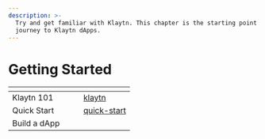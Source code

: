```yaml
---
description: >-
  Try and get familiar with Klaytn. This chapter is the starting point of your
  journey to Klaytn dApps.
---
```


# Getting Started

<table data-view="cards"><thead><tr><th></th><th></th><th></th><th data-hidden data-card-target data-type="content-ref"></th></tr></thead><tbody><tr><td>Klaytn 101</td><td></td><td></td><td><a href="../klaytn/">klaytn</a></td></tr><tr><td>Quick Start</td><td></td><td></td><td><a href="quick-start/">quick-start</a></td></tr><tr><td>Build a dApp</td><td></td><td></td><td></td></tr></tbody></table>
